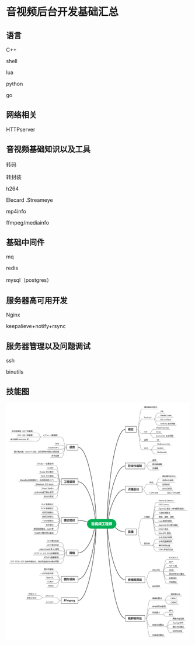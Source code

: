 # 音视频后台开发基础汇总
## 语言
C++

shell

lua

python

go

## 网络相关
HTTPserver


## 音视频基础知识以及工具
转码

转封装

h264

Elecard .Streameye

mp4info

ffmpeg/mediainfo


## 基础中间件
mq

redis

mysql（postgres）

## 服务器高可用开发
Nginx

keepalieve+notify+rsync

## 服务器管理以及问题调试
ssh

binutils


## 技能图
![](jineng.jpg) 


